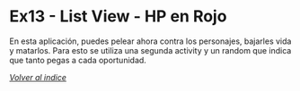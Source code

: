# Ex13 - List View - HP en Rojo

En esta aplicación, puedes pelear ahora contra los personajes, bajarles vida y matarlos. Para esto se utiliza una segunda activity y un random que indica que tanto pegas a cada oportunidad.


[*Volver al indice*](../README.md)